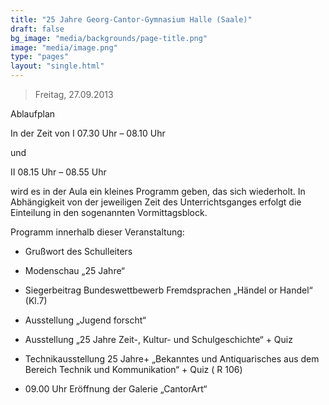 ```yaml
---
title: "25 Jahre Georg-Cantor-Gymnasium Halle (Saale)"
draft: false
bg_image: "media/backgrounds/page-title.png"
image: "media/image.png"
type: "pages"
layout: "single.html"
---
```


>Freitag, 27.09.2013

Ablaufplan

In der Zeit von I 07.30 Uhr – 08.10 Uhr

und

II 08.15 Uhr – 08.55 Uhr

wird es in der Aula ein kleines Programm geben, das sich wiederholt. In Abhängigkeit von der jeweiligen Zeit des Unterrichtsganges erfolgt die Einteilung in den sogenannten Vormittagsblock.

Programm innerhalb dieser Veranstaltung:

- Grußwort des Schulleiters

- Modenschau „25 Jahre“

- Siegerbeitrag Bundeswettbewerb Fremdsprachen „Händel or Handel“ (Kl.7)

- Ausstellung „Jugend forscht“

- Ausstellung „25 Jahre Zeit-, Kultur- und Schulgeschichte“ + Quiz

- Technikausstellung 25 Jahre+ „Bekanntes und Antiquarisches aus dem Bereich Technik und Kommunikation“ + Quiz ( R 106)

- 09.00 Uhr Eröffnung der Galerie „CantorArt“
